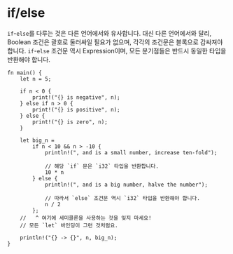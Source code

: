 # if/else

`if`-`else`를 다루는 것은 다른 언어에서와 유사합니다. 대신 다른 언어에서와 달리, Boolean 조건은 괄호로 둘러싸일 필요가 없으며, 각각의 조건문은 블록으로 감싸져야 합니다. `if`-`else` 조건문 역시 Expression이며, 모든 분기점들은 반드시 동일한 타입을 반환해야 합니다.

```rust,editable
fn main() {
    let n = 5;

    if n < 0 {
        print!("{} is negative", n);
    } else if n > 0 {
        print!("{} is positive", n);
    } else {
        print!("{} is zero", n);
    }

    let big_n =
        if n < 10 && n > -10 {
            println!(", and is a small number, increase ten-fold");
            
            // 해당 `if` 문은 `i32` 타입을 반환합니다.
            10 * n
        } else {
            println!(", and is a big number, halve the number");

            // 따라서 `else` 조건문 역시 `i32` 타입을 반환해야 합니다.
            n / 2
        };
    //   ^ 여기에 세미콜론을 사용하는 것을 잊지 마세요!
    // 모든 `let` 바인딩이 그런 것처럼요.

    println!("{} -> {}", n, big_n);
}
```